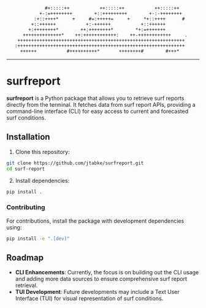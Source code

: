                   #+:::::++           ++:::::++           ++:::::++
                +-:=++++++++        +::+++++++++        +-:-++++++++
              :+::++++*     +     #=:+++++=     +     *+::++++      #
             +::++++++           +:-++++++           +::++++++
            +:++++++++*        ++:++++++++*        *+:=+++++++
          ++++++++++++++*    ++:++++++++++++:    ++-++++++++++++     .
        +++++++++++++++++++++++++++++++++++++++++++++++++++++++++++++
       :+++++++++++++++++++++++++++++++++++++++++++++++++++++++++++++
         ++++++           #++++++++++*       ++++++++#        #+++*

---

# surfreport

**surfreport** is a Python package that allows you to retrieve surf reports directly from the terminal. It fetches data from surf report APIs, providing a command-line interface (CLI) for easy access to current and forecasted surf conditions.

## Installation

1. Clone this repository:

```sh
git clone https://github.com/jtabke/surfreport.git
cd surf-report
```

2. Install dependencies:

```sh
pip install .
```

### Contributing

For contributions, install the package with development dependencies using:

```sh
pip install -e ".[dev]"
```

## Roadmap

- **CLI Enhancements**: Currently, the focus is on building out the CLI usage and adding more data sources to ensure comprehensive surf report retrieval.
- **TUI Development**: Future developments may include a Text User Interface (TUI) for visual representation of surf conditions.
